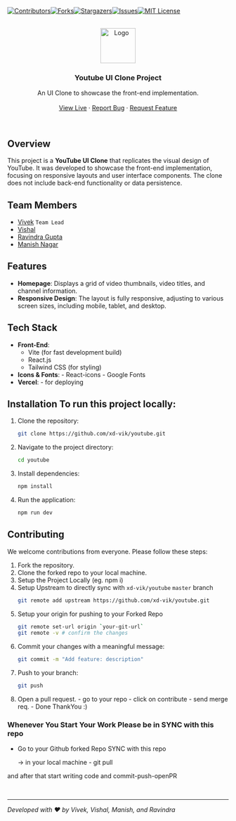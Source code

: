 [![Contributors][contributors-shield]][contributors-url][![Forks][forks-shield]][forks-url][![Stargazers][stars-shield]][stars-url][![Issues][issues-shield]][issues-url][![MIT License][license-shield]][license-url]

<!-- PROJECT LOGO -->
<br />
<div align="center">
  <a href="https://github.com/othneildrew/Best-README-Template">
    <img src="https://cdn.pixabay.com/photo/2015/03/10/17/23/youtube-667451_640.png" alt="Logo" width="" height="80">
  </a>

  <h3 align="center">Youtube UI Clone Project</h3>

  <p align="center">
   An UI Clone to showcase the front-end implementation.
    <br /><br />
    <a href="https://youtube-team-proj.vercel.app/">View Live</a>
    ·
    <a href="https://github.com/xd-vik/youtube/issues/new?labels=bug&template=bug-report---.md">Report Bug</a>
    ·
    <a href="https://github.com/xd-vik/youtube/issues/new?labels=enhancement&template=feature-request---.md">Request Feature</a>
  </p>
</div>

<br/>

## Overview

This project is a **YouTube UI Clone** that replicates the visual design of YouTube. It was developed to showcase the front-end implementation, focusing on responsive layouts and user interface components. The clone does not include back-end functionality or data persistence.

## Team Members

- [Vivek](https://github.com/xd-vik) `Team Lead`
- [Vishal](https://github.com/strivervishal)
- [Ravindra Gupta](https://github.com/CheapStudent)
- [Manish Nagar](https://github.com/ManishNagar001)

## Features

- **Homepage**: Displays a grid of video thumbnails, video titles, and channel information.
- **Responsive Design**: The layout is fully responsive, adjusting to various screen sizes, including mobile, tablet, and desktop.

## Tech Stack

- **Front-End**:
  - Vite (for fast development build)
  - React.js
  - Tailwind CSS (for styling)
- **Icons & Fonts**: - React-icons - Google Fonts
- **Vercel**: - for deploying

## Installation To run this project locally:

1. Clone the repository:
   ```bash
   git clone https://github.com/xd-vik/youtube.git
   ```
2. Navigate to the project directory:
   ```bash
   cd youtube
   ```
3. Install dependencies:
   ```bash
   npm install
   ```
4. Run the application:
   ```bash
   npm run dev
   ```

## Contributing

We welcome contributions from everyone. Please follow these steps:

1. Fork the repository.
2. Clone the forked repo to your local machine.
3. Setup the Project Locally (eg. npm i)
4. Setup Upstream to directly sync with `xd-vik/youtube` `master` branch
   ```bash
   git remote add upstream https://github.com/xd-vik/youtube.git
   ```
5. Setup your origin for pushing to your Forked Repo
   ```bash
   git remote set-url origin `your-git-url`
   git remote -v # confirm the changes
   ```
6. Commit your changes with a meaningful message:
   ```bash
   git commit -m "Add feature: description"
   ```
7. Push to your branch:
   ```bash
   git push
   ```
8. Open a pull request. - go to your repo - click on contribute - send merge req. - Done ThankYou :)

### Whenever You Start Your Work Please be in SYNC with this repo

- Go to your Github forked Repo SYNC with this repo

  -> in your local machine - git pull

and after that start writing code and commit-push-openPR

<br />

---

_Developed with ❤️ by Vivek, Vishal, Manish, and Ravindra_

<!-- MARKDOWN LINKS & IMAGES -->

[contributors-shield]: https://img.shields.io/github/contributors/xd-vik/youtube.svg?style=for-the-badge
[contributors-url]: https://github.com/xd-vik/youtube/graphs/contributors
[forks-shield]: https://img.shields.io/github/forks/xd-vik/youtube.svg?style=for-the-badge
[forks-url]: https://github.com/xd-vik/youtube/network/members
[stars-shield]: https://img.shields.io/github/stars/xd-vik/youtube.svg?style=for-the-badge
[stars-url]: https://github.com/xd-vik/youtube/stargazers
[issues-shield]: https://img.shields.io/github/issues/xd-vik/youtube.svg?style=for-the-badge
[issues-url]: https://github.com/xd-vik/youtube/issues
[license-shield]: https://img.shields.io/github/license/xd-vik/youtube.svg?style=for-the-badge
[license-url]: https://github.com/xd-vik/youtube/blob/master/LICENSE.txt

